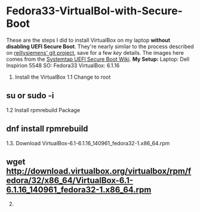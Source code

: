 # Fedora33-VirtualBol-with-Secure-Boot

These are the steps I did to install VirtualBox on my laptop **without disabling UEFI Secure Boot**. They're nearly similar to the process described
on [reillysiemens' git project][reillysiemensgitproject], save for a few _key_ details. The images here
comes from the [Systemtap UEFI Secure Boot Wiki][systemtap].
**My Setup:**
Laptop: Dell Inspirion 5548
SO: Fedora33
VirtualBox: 6.1.16

1. Install the VirtualBox
1.1 Change to root

su or sudo -i
-------------------------------------------------------

1.2 Install rpmrebuild Package

dnf install rpmrebuild
-------------------------------------------------------

1.3. Download VirtualBox-6.1-6.1.16_140961_fedora32-1.x86_64.rpm

wget http://download.virtualbox.org/virtualbox/rpm/fedora/32/x86_64/VirtualBox-6.1-6.1.16_140961_fedora32-1.x86_64.rpm
-------------------------------------------------------
2. 


[reillysiemensgitproject]: https://gist.github.com/reillysiemens/ac6bea1e6c7684d62f544bd79b2182a4
[systemtap]: https://sourceware.org/systemtap/wiki/SecureBoot
